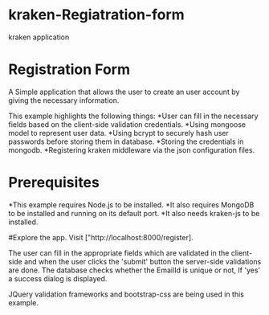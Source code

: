 kraken-Regiatration-form
========================

kraken application
# Registration Form

A Simple application that allows the user to create an user account by giving the necessary information.

This example highlights the following things:
*User can fill in the necessary fields based on the client-side validation credentials.
*Using mongoose model to represent user data.
*Using bcrypt to securely hash user passwords before storing them in database.
*Storing the credentials in mongodb.
*Registering kraken middleware via the json configuration files.

# Prerequisites
*This example requires Node.js to be installed.
*It also requires MongoDB to be installed and running on its default port.
*It also needs kraken-js to be installed.

#Explore the app.
Visit ["http://localhost:8000/register].

The user can fill in the appropriate fields which are validated in the client-side and when the user clicks the 'submit'  button the server-side validations are done.
The database checks whether the EmailId is unique or not, If 'yes' a success dialog is displayed.

JQuery validation frameworks and bootstrap-css are being used in this example.
